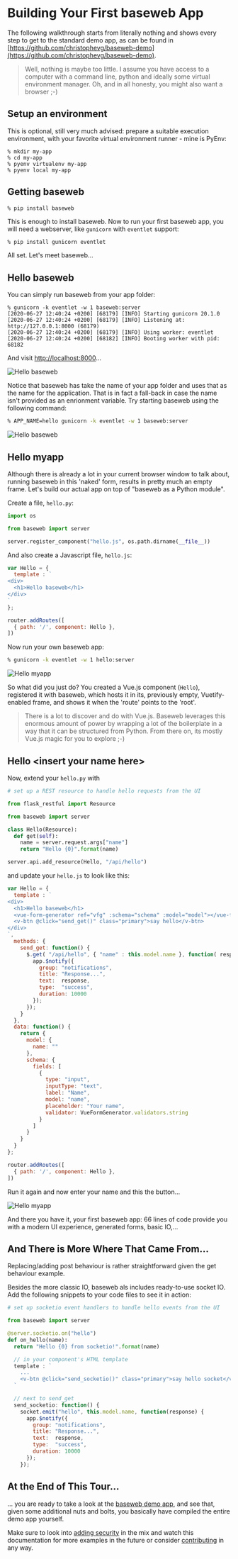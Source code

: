 # Building Your First baseweb App

The following walkthrough starts from literally nothing and shows every step to get to the standard demo app, as can be found in [https://github.com/christophevg/baseweb-demo](https://github.com/christophevg/baseweb-demo).

> Well, nothing is maybe too little. I assume you have access to a computer with a command line, python and ideally some virtual environment manager. Oh, and in all honesty, you might also want a browser ;-)

## Setup an environment

This is optional, still very much advised: prepare a suitable execution environment, with your favorite virtual environment runner - mine is PyEnv:

```console
% mkdir my-app
% cd my-app
% pyenv virtualenv my-app
% pyenv local my-app
```

## Getting baseweb

```console
% pip install baseweb
```

This is enough to install baseweb. Now to run your first baseweb app, you will need a webserver, like `gunicorn` with `eventlet` support:

```bash
% pip install gunicorn eventlet
```

All set. Let's meet baseweb...

## Hello baseweb

You can simply run baseweb from your app folder:

```console
% gunicorn -k eventlet -w 1 baseweb:server
[2020-06-27 12:40:24 +0200] [68179] [INFO] Starting gunicorn 20.1.0
[2020-06-27 12:40:24 +0200] [68179] [INFO] Listening at: http://127.0.0.1:8000 (68179)
[2020-06-27 12:40:24 +0200] [68179] [INFO] Using worker: eventlet
[2020-06-27 12:40:24 +0200] [68182] [INFO] Booting worker with pid: 68182
```

And visit [http://localhost:8000](http://localhost:8000)...

![Hello baseweb](hello-baseweb-1.png)

Notice that baseweb has take the name of your app folder and uses that as the name for the application. That is in fact a fall-back in case the name isn't provided as an enrionment variable. Try starting baseweb using the following command:

```bash
% APP_NAME=hello gunicorn -k eventlet -w 1 baseweb:server
```

![Hello baseweb](hello-baseweb-2.png)

## Hello myapp

Although there is already a lot in your current browser window to talk about, running baseweb in this 'naked' form, results in pretty much an empty frame. Let's build our actual app on top of "baseweb as a Python module".

Create a file, `hello.py`:

```python
import os

from baseweb import server

server.register_component("hello.js", os.path.dirname(__file__))
```

And also create a Javascript file, `hello.js`:

```javascript
var Hello = {
  template : `
<div>
  <h1>Hello baseweb</h1>
</div>
`
};

router.addRoutes([
  { path: '/', component: Hello },
])
```

Now run your own baseweb app:

```bash
% gunicorn -k eventlet -w 1 hello:server
```

![Hello myapp](hello-myapp-1.png)

So what did you just do? You created a Vue.js component (`Hello`), registered it with baseweb, which hosts it in its, previously empty, Vuetify-enabled frame, and shows it when the 'route' points to the 'root'.

> There is a lot to discover and do with Vue.js. Baseweb leverages this enormous amount of power by wrapping a lot of the boilerplate in a way that it can be structured from Python. From there on, its mostly Vue.js magic for you to explore ;-)

## Hello &lt;insert your name here&gt;

Now, extend your `hello.py` with

```python
# set up a REST resource to handle hello requests from the UI

from flask_restful import Resource

from baseweb import server

class Hello(Resource):
  def get(self):
    name = server.request.args["name"]
    return "Hello {0}".format(name)

server.api.add_resource(Hello, "/api/hello")
```

and update your `hello.js` to look like this:

```javascript
var Hello = {
  template : `
<div>
  <h1>Hello baseweb</h1>
  <vue-form-generator ref="vfg" :schema="schema" :model="model"></vue-form-generator>
  <v-btn @click="send_get()" class="primary">say hello</v-btn>
</div>
`,
  methods: {
    send_get: function() {
      $.get( "/api/hello", { "name" : this.model.name }, function( response ) {
        app.$notify({
          group: "notifications",
          title: "Response...",
          text:  response,
          type:  "success",
          duration: 10000
        });
      });
    }
  },
  data: function() {
    return {
      model: {
        name: ""
      },
      schema: {
        fields: [
          {
            type: "input",
            inputType: "text",
            label: "Name",
            model: "name",
            placeholder: "Your name",
            validator: VueFormGenerator.validators.string
          }
        ]
      }
    }
  }
};

router.addRoutes([
  { path: '/', component: Hello },
])
```

Run it again and now enter your name and this the button...

![Hello myapp](hello-myapp-2.png)

And there you have it, your first baseweb app: 66 lines of code provide you with a modern UI experience, generated forms, basic IO,...

## And There is More Where That Came From...

Replacing/adding post behaviour is rather straightforward given the get behaviour example.

Besides the more classic IO, baseweb als includes ready-to-use socket IO. Add the following snippets to your code files to see it in action:

```python
# set up socketio event handlers to handle hello events from the UI

from baseweb import server

@server.socketio.on("hello")
def on_hello(name):
  return "Hello {0} from socketio!".format(name)
```

```javascript
  // in your component's HTML template
  template : `
    ...
    <v-btn @click="send_socketio()" class="primary">say hello socket</v-btn>
  `

  // next to send_get
  send_socketio: function() {
    socket.emit("hello", this.model.name, function(response) {
      app.$notify({
        group: "notifications",
        title: "Response...",
        text:  response,
        type:  "success",
        duration: 10000
      });        
    });
```

## At the End of This Tour...

... you are ready to take a look at the [baseweb demo app](https://github.com/christophevg/baseweb-demo), and see that, given some additional nuts and bolts, you basically have compiled the entire demo app yourself.

Make sure to look into [adding security](adding-security.md) in the mix and watch this documentation for more examples in the future or consider [contributing](contributing.md) in any way.
